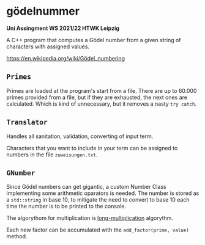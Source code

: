 # gödelnummer
**Uni Assingment WS 2021/22 HTWK Leipzig**

A C++ program that computes a Gödel number from a given string of characters with assigned values.

https://en.wikipedia.org/wiki/Gödel_numbering 

## ```Primes```
Primes are loaded at the program's start from a file. There are up to 60.000 primes provided from a file, but if they are exhausted, the next ones are calculated. Which is kind of unnecessary, but it removes a nasty ```try catch```.

## ```Translator```
Handles all sanitation, validation, converting of input term.

Characters that you want to include in your term can be assigned to numbers in the file ```zuweisungen.txt```. 

## ```GNumber```
Since Gödel numbers can get gigantic, a custom Number Class implementing some arithmetic oparators is needed.
The number is stored as a ```std::string``` in base 10, to mitigate the need to convert to base 10 each time the number is to be printed to the console.

The algorythom for multiplication is [long-multiplication](https://en.wikipedia.org/wiki/Multiplication_algorithm#Long_multiplication) algorythm.

Each new factor can be accumulated with the ```add_factor(prime, value)``` method.

